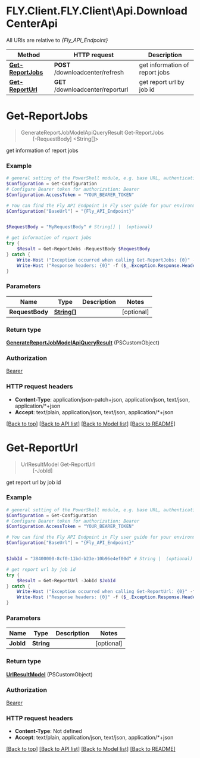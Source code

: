 # FLY.Client.FLY.Client\Api.DownloadCenterApi

All URIs are relative to *{Fly_API_Endpoint}*

Method | HTTP request | Description
------------- | ------------- | -------------
[**Get-ReportJobs**](DownloadCenterApi.md#Get-ReportJobs) | **POST** /downloadcenter/refresh | get information of report jobs
[**Get-ReportUrl**](DownloadCenterApi.md#Get-ReportUrl) | **GET** /downloadcenter/reporturl | get report url by job id


<a name="Get-ReportJobs"></a>
# **Get-ReportJobs**
> GenerateReportJobModelApiQueryResult Get-ReportJobs<br>
> &nbsp;&nbsp;&nbsp;&nbsp;&nbsp;&nbsp;&nbsp;&nbsp;[-RequestBody] <String[]><br>

get information of report jobs

### Example
```powershell
# general setting of the PowerShell module, e.g. base URL, authentication, etc
$Configuration = Get-Configuration
# Configure Bearer token for authorization: Bearer
$Configuration.AccessToken = "YOUR_BEARER_TOKEN"

# You can find the Fly API Endpoint in Fly user guide for your environment.
$Configuration["BaseUrl"] = "{Fly_API_Endpoint}"


$RequestBody = "MyRequestBody" # String[] |  (optional)

# get information of report jobs
try {
    $Result = Get-ReportJobs -RequestBody $RequestBody
} catch {
    Write-Host ("Exception occurred when calling Get-ReportJobs: {0}" -f ($_.ErrorDetails | ConvertFrom-Json))
    Write-Host ("Response headers: {0}" -f ($_.Exception.Response.Headers | ConvertTo-Json))
}
```

### Parameters

Name | Type | Description  | Notes
------------- | ------------- | ------------- | -------------
 **RequestBody** | [**String[]**](String.md)|  | [optional] 

### Return type

[**GenerateReportJobModelApiQueryResult**](GenerateReportJobModelApiQueryResult.md) (PSCustomObject)

### Authorization

[Bearer](../README.md#Bearer)

### HTTP request headers

 - **Content-Type**: application/json-patch+json, application/json, text/json, application/*+json
 - **Accept**: text/plain, application/json, text/json, application/*+json

[[Back to top]](#) [[Back to API list]](../README.md#documentation-for-api-endpoints) [[Back to Model list]](../README.md#documentation-for-models) [[Back to README]](../README.md)

<a name="Get-ReportUrl"></a>
# **Get-ReportUrl**
> UrlResultModel Get-ReportUrl<br>
> &nbsp;&nbsp;&nbsp;&nbsp;&nbsp;&nbsp;&nbsp;&nbsp;[-JobId] <String><br>

get report url by job id

### Example
```powershell
# general setting of the PowerShell module, e.g. base URL, authentication, etc
$Configuration = Get-Configuration
# Configure Bearer token for authorization: Bearer
$Configuration.AccessToken = "YOUR_BEARER_TOKEN"

# You can find the Fly API Endpoint in Fly user guide for your environment.
$Configuration["BaseUrl"] = "{Fly_API_Endpoint}"


$JobId = "38400000-8cf0-11bd-b23e-10b96e4ef00d" # String |  (optional)

# get report url by job id
try {
    $Result = Get-ReportUrl -JobId $JobId
} catch {
    Write-Host ("Exception occurred when calling Get-ReportUrl: {0}" -f ($_.ErrorDetails | ConvertFrom-Json))
    Write-Host ("Response headers: {0}" -f ($_.Exception.Response.Headers | ConvertTo-Json))
}
```

### Parameters

Name | Type | Description  | Notes
------------- | ------------- | ------------- | -------------
 **JobId** | **String**|  | [optional] 

### Return type

[**UrlResultModel**](UrlResultModel.md) (PSCustomObject)

### Authorization

[Bearer](../README.md#Bearer)

### HTTP request headers

 - **Content-Type**: Not defined
 - **Accept**: text/plain, application/json, text/json, application/*+json

[[Back to top]](#) [[Back to API list]](../README.md#documentation-for-api-endpoints) [[Back to Model list]](../README.md#documentation-for-models) [[Back to README]](../README.md)

